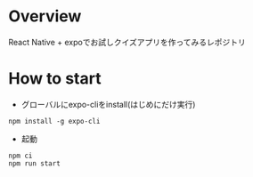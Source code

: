 # Overview
React Native + expoでお試しクイズアプリを作ってみるレポジトリ

# How to start
- グローバルにexpo-cliをinstall(はじめにだけ実行)
```
npm install -g expo-cli
```
- 起動
```
npm ci
npm run start
```
